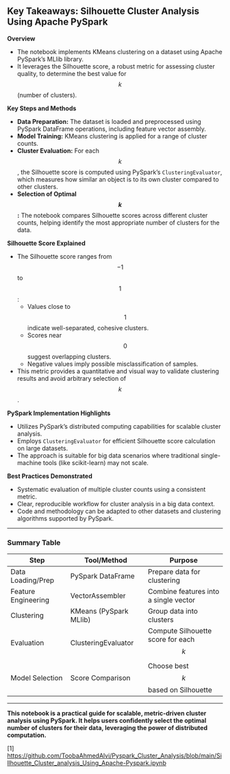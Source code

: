 ## Key Takeaways: Silhouette Cluster Analysis Using Apache PySpark

**Overview**

- The notebook implements KMeans clustering on a dataset using Apache PySpark’s MLlib library.
- It leverages the Silhouette score, a robust metric for assessing cluster quality, to determine the best value for $$k$$ (number of clusters).

**Key Steps and Methods**

- **Data Preparation:** The dataset is loaded and preprocessed using PySpark DataFrame operations, including feature vector assembly.
- **Model Training:** KMeans clustering is applied for a range of cluster counts.
- **Cluster Evaluation:** For each $$k$$, the Silhouette score is computed using PySpark’s `ClusteringEvaluator`, which measures how similar an object is to its own cluster compared to other clusters.
- **Selection of Optimal $$k$$:** The notebook compares Silhouette scores across different cluster counts, helping identify the most appropriate number of clusters for the data.

**Silhouette Score Explained**

- The Silhouette score ranges from $$-1$$ to $$1$$:
  - Values close to $$1$$ indicate well-separated, cohesive clusters.
  - Scores near $$0$$ suggest overlapping clusters.
  - Negative values imply possible misclassification of samples.
- This metric provides a quantitative and visual way to validate clustering results and avoid arbitrary selection of $$k$$.

**PySpark Implementation Highlights**

- Utilizes PySpark’s distributed computing capabilities for scalable cluster analysis.
- Employs `ClusteringEvaluator` for efficient Silhouette score calculation on large datasets.
- The approach is suitable for big data scenarios where traditional single-machine tools (like scikit-learn) may not scale.

**Best Practices Demonstrated**

- Systematic evaluation of multiple cluster counts using a consistent metric.
- Clear, reproducible workflow for cluster analysis in a big data context.
- Code and methodology can be adapted to other datasets and clustering algorithms supported by PySpark.

---

### Summary Table

| Step                     | Tool/Method                | Purpose                                  |
|--------------------------|----------------------------|-------------------------------------------|
| Data Loading/Prep        | PySpark DataFrame          | Prepare data for clustering               |
| Feature Engineering      | VectorAssembler            | Combine features into a single vector     |
| Clustering               | KMeans (PySpark MLlib)     | Group data into clusters                  |
| Evaluation               | ClusteringEvaluator        | Compute Silhouette score for each $$k$$   |
| Model Selection          | Score Comparison           | Choose best $$k$$ based on Silhouette     |

---

**This notebook is a practical guide for scalable, metric-driven cluster analysis using PySpark. It helps users confidently select the optimal number of clusters for their data, leveraging the power of distributed computation.**

[1] https://github.com/ToobaAhmedAlvi/Pyspark_Cluster_Analysis/blob/main/Sillhouette_Cluster_analysis_Using_Apache-Pyspark.ipynb
